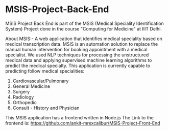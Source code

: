 # MSIS-Project-Back-End
MSIS Project Back End is part of the MSIS (Medical Speciality Identification System) Project done in the course "Computing for Medicine" at IIIT Delhi.

About MSIS:-
A web application that identifies medical speciality based on medical transcription data. MSIS is an automation solution to replace the manual human intervention for booking appointment with a medical specialist. We used NLP techniques for processing the unstructured medical data and applying supervised machine learning algorithms to predict the medical specialty.
This application is currently capable to predicting follow medical specialities:
1. Cardiovascular/Pulmonary
2. General Medicine
3. Surgery
4. Radiology
5. Orthopedic
6. Consult - History and Physician

This MSIS application has a frontend written in Node.js
The Link to the frontend is:
https://github.com/ankit-mrexcalibur/MSIS-Project-Front-End
